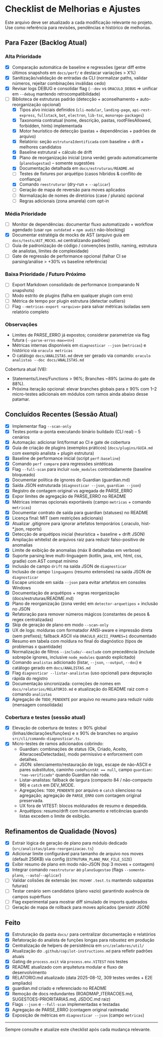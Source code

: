# Checklist de Melhorias e Ajustes

Este arquivo deve ser atualizado a cada modificação relevante no projeto. Use como referência para revisões, pendências e histórico de melhorias.

## Para Fazer (Backlog Atual)

### Alta Prioridade

- [x] Comparação automática de baseline e regressões (gerar diff entre últimos snapshots em `docs/perf/` e destacar variações > X%)
- [x] Sanitização/validação de entradas da CLI (normalizar paths, validar números, rejeitar combinações inválidas cedo)
- [x] Revisar logs DEBUG e consolidar flag (`--dev` vs `ORACULO_DEBUG` => unificar em `--debug` mantendo retrocompatibilidade)
- [ ] Biblioteca de estruturas padrão (detecção + aconselhamento + auto-reorganização opcional)
  - [x] Tipos alvo iniciais definidos (`cli-modular`, `landing-page`, `api-rest-express`, `fullstack`, `bot`, `electron`, `lib-tsc`, `monorepo-packages`)
  - [x] Taxonomia contratual (nome, descrição, pastas, rootFilesAllowed, forbidden, hints) implementada
  - [x] Motor heurístico de detecção (pastas + dependências + padrões de arquivo)
  - [x] Relatório: seção `estruturaIdentificada` com baseline + drift + melhores candidatos
  - [x] Baseline estrutural + cálculo de drift
  - [x] Plano de reorganização inicial (zona verde) gerado automaticamente (`planoSugestao`) – somente sugestões
  - [x] Documentação detalhada em `docs/estruturas/README.md`
  - [ ] Testes de fixtures por arquétipo (casos híbridos & conflito de confiança)
  - [x] Comando `reestruturar` (dry-run + `--aplicar`)
  - [ ] Geração de mapa de reversão para moves aplicados
  - [ ] Normalização de nomes de diretórios (case / plurais) opcional
  - [ ] Regras adicionais (zona amarela) com opt-in

### Média Prioridade

- [ ] Monitor de dependências: documentar fluxo automatizado + workflow agendado (usar `npm outdated` + `npm audit` não-blocking)
- [x] Documentar estratégia de mocks de AST (arquivo guia em `docs/tests/AST_MOCKS.md` centralizando padrões)
- [ ] Guia de padronização de código / convenções (estilo, naming, estrutura de analistas, limites de complexidade)
- [ ] Gate de regressão de performance opcional (falhar CI se parsing/análise > +30% vs baseline referência) <!-- próximo passo: integrar comando perf compare no CI -->

### Baixa Prioridade / Futuro Próximo

- [ ] Export Markdown consolidado de performance (comparando N snapshots)
- [ ] Modo estrito de plugins (falha em qualquer plugin com erro)
- [ ] Métrica de tempo por plugin estrutura (detectar outliers)
- [ ] Flag `--metricas-export <arquivo>` para salvar métricas isoladas sem relatório completo

### Observações

- Limites de PARSE_ERRO já expostos; considerar parametrize via flag futura (`--parse-erros-max=<n>`)
- Métricas internas disponíveis em `diagnosticar --json` (`metricas`) e histórico via `oraculo metricas`
- O catálogo `docs/ANALISTAS.md` deve ser gerado via comando: `oraculo analistas --doc docs/ANALISTAS.md`

Cobertura atual (V8):

- Statements/Lines/Functions > 96%; Branches ~89% (acima do gate de 88%).
- Próxima iteração opcional: elevar branches globais para ≥ 90% com 1–2 micro-testes adicionais em módulos com ramos ainda abaixo desse patamar.

## Concluídos Recentes (Sessão Atual)

- [x] Implementar flag `--scan-only`
- [x] Testes ponta-a-ponta executando binário buildado (CLI real) – 5 cenários
- [x] Automação: adicionar lint/format ao CI e gate de cobertura
- [x] Guia de criação de plugins (exemplos práticos) (`docs/plugins/GUIA.md` com exemplo analista + plugin estrutura)
- [x] Baseline de performance inicial (script `perf:baseline`)
- [x] Comando `perf compare` para regressões sintéticas
- [x] Flag `--full-scan` para incluir `node_modules` controladamente (baseline bloqueado)
- [x] Documentar política de ignores do Guardian (guardian.md)
- [x] Saída JSON estruturada (`diagnosticar --json`, `guardian --json`)
- [x] Registro de contagem original vs agregada de PARSE_ERRO
- [x] Expor limites de agregação de PARSE_ERRO no README
- [x] Métricas internas opcionais exportáveis (campo `metricas` + comando `metricas`)
- [x] Documentar contrato de saída para guardian (statuses) no README
- [x] Licença final: MIT (sem restrições adicionais)
- [x] Atualizar .gitignore para ignorar artefatos temporários (.oraculo, hist-\*.json, reports)
- [x] Detecção de arquétipos inicial (heurística + baseline + drift JSON)
- [x] Ampliação whitelist de arquivos raiz para reduzir falso-positivo de anomalias
- [x] Limite de exibição de anomalias (máx 8 detalhadas em verbose)
- [x] Suporte parsing leve multi-linguagem (kotlin, java, xml, html, css, gradle) com AST compat mínimo
- [x] Inclusão de campo `drift` na saída JSON de `diagnosticar`
- [x] Inclusão de campo `linguagens` (resumo extensões) na saída JSON de `diagnosticar`
- [x] Escape unicode em saída `--json` para evitar artefatos em consoles Windows
- [x] Documentação de arquétipos + regras reorganização (docs/estruturas/README.md)
- [x] Plano de reorganização (zona verde) em `detector-arquetipos` + inclusão no JSON
- [x] Refatoração para remover números mágicos (constantes de pesos & regex centralizadas)
- [x] Skip de geração de plano em modo `--scan-only`
- [x] UX de logs: molduras com formatador ANSI-aware e impressão direta (sem prefixos); fallback ASCII via `ORACULO_ASCII_FRAMES=1` documentado
- [x] Resumo em tabela com moldura no final do diagnóstico (tipos de problemas x quantidade)
- [x] Normalização de filtros `--include/--exclude` com precedência (include sobrepõe ignores, inclusive `node_modules` quando explicitado)
- [x] Comando `analistas` adicionado (listar, `--json`, `--output`, `--doc`) e catálogo gerado em `docs/ANALISTAS.md`
- [x] Flag `diagnosticar --listar-analistas` (uso opcional) para depuração rápida do registro
- [x] Documentação sincronizada: correções de nomes em `docs/relatorios/RELATORIO.md` e atualização do README raiz com o comando `analistas`
- [x] Agregação de `TODO_PENDENTE` por arquivo no resumo para reduzir ruído (mensagem consolidada)

### Cobertura e testes (sessão atual)

- [x] Elevação de cobertura de testes: ≥ 90% global (linhas/declarações/funções) e ≥ 90% de branches no arquivo `src/cli/comando-diagnosticar.ts`.
- [x] Micro-testes de ramos adicionados cobrindo:
  - Guardian: combinações de status (Ok, Criado, Aceito, AlteracoesDetectadas), modo permissivo e enforcement com detalhes.
  - JSON: silenciamento/restauração de logs, escape de não-ASCII e pares substitutos, caminho `codePointAt == null`, campo `guardian: "nao-verificado"` quando Guardian não roda.
  - Listar-analistas: fallback de largura (compacto 84 / não-compacto 96) e `catch` em DEV_MODE.
  - Agregações: `TODO_PENDENTE` por arquivo e `catch` silencioso na agregação; agregação de `PARSE_ERRO` com contagem original preservada.
  - UX fora de VITEST: blocos moldurados de resumo e despedida.
  - Arquétipos: resumo/drift com truncamento e reticências quando listas excedem o limite de exibição.

## Refinamentos de Qualidade (Novos)

- [x] Extrair lógica de geração de plano para módulo dedicado (`src/analistas/plano-reorganizacao.ts`)
- [x] Adicionar limite configurável para tamanho de arquivo nos moves (default 256KB) via config (`ESTRUTURA_PLANO_MAX_FILE_SIZE`)
- [x] Exibir resumo de plano em modo não-JSON (top 3 moves + contagem)
- [x] Integrar comando `reestruturar` ao `planoSugestao` (flags `--somente-plano`, `--auto`/`--aplicar`)
- [ ] Validar colisões de extensão (ex: mover `.test.ts` mantendo subpastas futuras)
- [ ] Testar cenário sem candidatos (plano vazio) garantindo ausência de campos supérfluos
- [ ] Flag experimental para mostrar diff simulado de imports quebrados
- [ ] Geração de mapa de rollback para moves aplicados (persistir JSON)

## Feito

- [x] Estruturação da pasta `docs/` para centralizar documentação e relatórios
- [x] Refatoração do analista de funções longas para robustez em produção
- [x] Centralização de helpers de persistência em `src/zeladores/util/`
- [x] Atualização do `.github/copilot-instructions.md` para refletir padrões atuais
- [x] Gating de `process.exit` via `process.env.VITEST` nos testes
- [x] README atualizado com arquitetura modular e fluxo de desenvolvimento
- [x] RELATORIO.md atualizado (data 2025-08-12, 309 testes verdes + E2E ampliado)
- [x] guardian.md criado e referenciado no README
- [x] Remoção de docs redundantes (ROADMAP_ITERACOES.md, SUGESTOES-PRIORITARIAS.md, JSDOC.md raiz)
- [x] Flags `--json` e `--full-scan` implementadas e testadas
- [x] Agregação de PARSE_ERRO (contagem original rastreada)
- [x] Exposição de métricas em `diagnosticar --json` (campo `metricas`)

---

Sempre consulte e atualize este checklist após cada mudança relevante.
